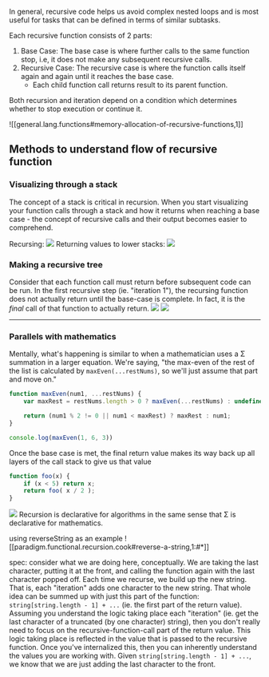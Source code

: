 
In general, recursive code helps us avoid complex nested loops and is most useful for tasks that can be defined in terms of similar subtasks.

Each recursive function consists of 2 parts:
1. Base Case: The base case is where further calls to the same function stop, i.e, it does not make any subsequent recursive calls.
2. Recursive Case: The recursive case is where the function calls itself again and again until it reaches the base case.
    - Each child function call returns result to its parent function.

Both recursion and iteration depend on a condition which determines whether to stop execution or continue it.

![[general.lang.functions#memory-allocation-of-recursive-functions,1]]

## Methods to understand flow of recursive function
### Visualizing through a stack
The concept of a stack is critical in recursion. When you start visualizing your function calls through a stack and how it returns when reaching a base case - the concept of recursive calls and their output becomes easier to comprehend.

Recursing:
![](/assets/images/2021-10-09-15-16-13.png)
Returning values to lower stacks:
![](/assets/images/2021-10-09-15-16-42.png)

### Making a recursive tree
Consider that each function call must return before subsequent code can be run. In the first recursive step (ie. "iteration 1"), the recursing function does not actually return until the base-case is complete. In fact, it is the *final* call of that function to actually return.
![](/assets/images/2021-10-09-21-07-35.png)
![](/assets/images/2021-10-09-21-11-00.png)
* * *

### Parallels with mathematics
Mentally, what's happening is similar to when a mathematician uses a Σ summation in a larger equation. We're saying, "the max-even of the rest of the list is calculated by `maxEven(...restNums)`, so we'll just assume that part and move on."
```js
function maxEven(num1, ...restNums) {
	var maxRest = restNums.length > 0 ? maxEven(...restNums) : undefined;

	return (num1 % 2 != 0 || num1 < maxRest) ? maxRest : num1;
}

console.log(maxEven(1, 6, 3))
```

Once the base case is met, the final return value makes its way back up all layers of the call stack to give us that value
```js
function foo(x) {
    if (x < 5) return x;
    return foo( x / 2 );
}
```

![](/assets/images/2021-03-09-09-41-09.png)
Recursion is declarative for algorithms in the same sense that Σ is declarative for mathematics.

using reverseString as an example
![[paradigm.functional.recursion.cook#reverse-a-string,1:#*]]

spec: consider what we are doing here, conceptually. We are taking the last character, putting it at the front, and calling the function again with the last character popped off. Each time we recurse, we build up the new string. That is, each "iteration" adds one character to the new string. That whole idea can be summed up with just this part of the function: `string[string.length - 1] + ...` (ie. the first part of the return value). Assuming you understand the logic taking place each "iteration" (ie. get the last character of a truncated (by one character) string), then you don't really need to focus on the recursive-function-call part of the return value. This logic taking place is reflected in the value that is passed to the recursive function. Once you've internalized this, then you can inherently understand the values you are working with. Given `string[string.length - 1] + ...`, we know that we are just adding the last character to the front.
